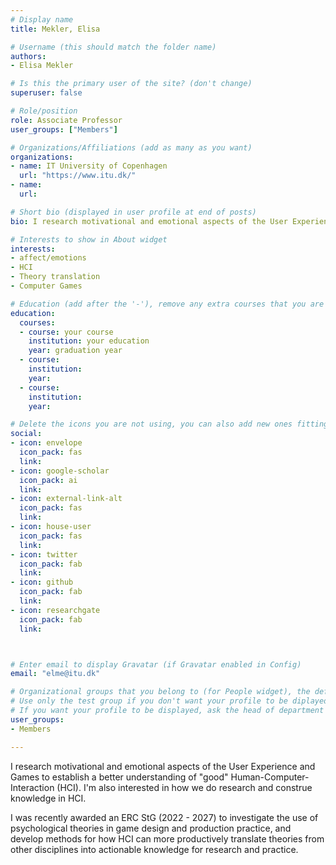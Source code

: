 ```yaml
---
# Display name
title: Mekler, Elisa

# Username (this should match the folder name)
authors: 
- Elisa Mekler

# Is this the primary user of the site? (don't change)
superuser: false

# Role/position
role: Associate Professor
user_groups: ["Members"]

# Organizations/Affiliations (add as many as you want)
organizations:
- name: IT University of Copenhagen
  url: "https://www.itu.dk/"
- name: 
  url: 

# Short bio (displayed in user profile at end of posts)
bio: I research motivational and emotional aspects of the User Experience and Games to establish a better understanding of "good" Human-Computer-Interaction (HCI). I'm also interested in how we do research and construe knowledge in HCI.

# Interests to show in About widget
interests:
- affect/emotions
- HCI
- Theory translation
- Computer Games

# Education (add after the '-'), remove any extra courses that you are not using
education:
  courses:
  - course: your course
    institution: your education
    year: graduation year
  - course: 
    institution: 
    year: 
  - course: 
    institution: 
    year: 

# Delete the icons you are not using, you can also add new ones fitting your needs by browsing https://fontawesome.com/icons (more than 4/5 icons are not advised); remove the ones you are not using
social:
- icon: envelope
  icon_pack: fas
  link: 
- icon: google-scholar
  icon_pack: ai
  link: 
- icon: external-link-alt
  icon_pack: fas
  link: 
- icon: house-user
  icon_pack: fas
  link: 
- icon: twitter
  icon_pack: fab
  link: 
- icon: github
  icon_pack: fab
  link: 
- icon: researchgate
  icon_pack: fab
  link: 



# Enter email to display Gravatar (if Gravatar enabled in Config)
email: "elme@itu.dk"

# Organizational groups that you belong to (for People widget), the default group to be displayed is 'Members'
# Use only the test group if you don't want your profile to be diplayed
# If you want your profile to be displayed, ask the head of department for which user group to use
user_groups:
- Members 

---
```


I research motivational and emotional aspects of the User Experience and Games to establish a better understanding of "good" Human-Computer-Interaction (HCI). I'm also interested in how we do research and construe knowledge in HCI.

I was recently awarded an ERC StG (2022 - 2027) to investigate the use of psychological theories in game design and production practice, and develop methods for how HCI can more productively translate theories from other disciplines into actionable knowledge for research and practice. 